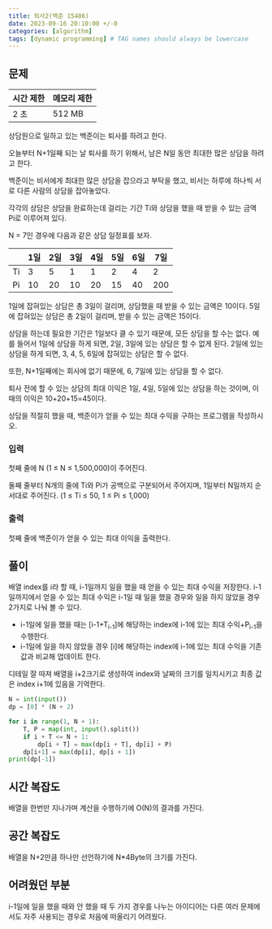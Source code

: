 ```yaml
---
title: 퇴사2(백준 15486)
date: 2023-09-16 20:10:00 +/-0
categories: [algorithm]
tags: [dynamic programming] # TAG names should always be lowercase
---
```


## 문제

| 시간 제한 | 메모리 제한 |
| --------- | ----------- |
| 2 초      | 512 MB      |

상담원으로 일하고 있는 백준이는 퇴사를 하려고 한다.

오늘부터 N+1일째 되는 날 퇴사를 하기 위해서, 남은 N일 동안 최대한 많은 상담을 하려고 한다.

백준이는 비서에게 최대한 많은 상담을 잡으라고 부탁을 했고, 비서는 하루에 하나씩 서로 다른 사람의 상담을 잡아놓았다.

각각의 상담은 상담을 완료하는데 걸리는 기간 Ti와 상담을 했을 때 받을 수 있는 금액 Pi로 이루어져 있다.

N = 7인 경우에 다음과 같은 상담 일정표를 보자.

|     | 1일 | 2일 | 3일 | 4일 | 5일 | 6일 | 7일 |
| --- | --- | --- | --- | --- | --- | --- | --- |
| Ti  | 3   | 5   | 1   | 1   | 2   | 4   | 2   |
| Pi  | 10  | 20  | 10  | 20  | 15  | 40  | 200 |

1일에 잡혀있는 상담은 총 3일이 걸리며, 상담했을 때 받을 수 있는 금액은 10이다. 5일에 잡혀있는 상담은 총 2일이 걸리며, 받을 수 있는 금액은 15이다.

상담을 하는데 필요한 기간은 1일보다 클 수 있기 때문에, 모든 상담을 할 수는 없다. 예를 들어서 1일에 상담을 하게 되면, 2일, 3일에 있는 상담은 할 수 없게 된다. 2일에 있는 상담을 하게 되면, 3, 4, 5, 6일에 잡혀있는 상담은 할 수 없다.

또한, N+1일째에는 회사에 없기 때문에, 6, 7일에 있는 상담을 할 수 없다.

퇴사 전에 할 수 있는 상담의 최대 이익은 1일, 4일, 5일에 있는 상담을 하는 것이며, 이때의 이익은 10+20+15=45이다.

상담을 적절히 했을 때, 백준이가 얻을 수 있는 최대 수익을 구하는 프로그램을 작성하시오.

### 입력

첫째 줄에 N (1 ≤ N ≤ 1,500,000)이 주어진다.

둘째 줄부터 N개의 줄에 Ti와 Pi가 공백으로 구분되어서 주어지며, 1일부터 N일까지 순서대로 주어진다. (1 ≤ Ti ≤ 50, 1 ≤ Pi ≤ 1,000)

### 출력

첫째 줄에 백준이가 얻을 수 있는 최대 이익을 출력한다.

## 풀이

배열 index를 i라 할 때, i-1일까지 일을 했을 때 얻을 수 있는 최대 수익을 저장한다.
i-1일까지에서 얻을 수 있는 최대 수익은 i-1일 때 일을 했을 경우와 일을 하지 않았을 경우 2가지로 나눠 볼 수 있다.

- i-1일에 일을 했을 때는 [i-1+T<sub>i-1</sub>]에 해당하는 index에 i-1에 있는 최대 수익+P<sub>i-1</sub>을 수행한다.
- i-1일에 일을 하지 않았을 경우 [i]에 해당하는 index에 i-1에 있는 최대 수익을 기존 값과 비교해 업데이트 한다.

디테일 잘 따져 배열을 i+2크기로 생성하여 index와 날짜의 크기를 일치시키고 최종 값은 index i+1에 있음을 기억한다.

```python
N = int(input())
dp = [0] * (N + 2)

for i in range(1, N + 1):
    T, P = map(int, input().split())
    if i + T <= N + 1:
        dp[i + T] = max(dp[i + T], dp[i] + P)
    dp[i+1] = max(dp[i], dp[i + 1])
print(dp[-1])
```

## 시간 복잡도

배열을 한번만 지나가며 계산을 수행하기에 O(N)의 결과를 가진다.

## 공간 복잡도

배열을 N+2만큼 하나만 선언하기에 N\*4Byte의 크기를 가진다.

## 어려웠던 부분

i-1일에 일을 했을 때와 안 했을 때 두 가지 경우를 나누는 아이디어는 다른 여러 문제에서도 자주 사용되는 경우로 처음에 떠올리기 어려웠다.
